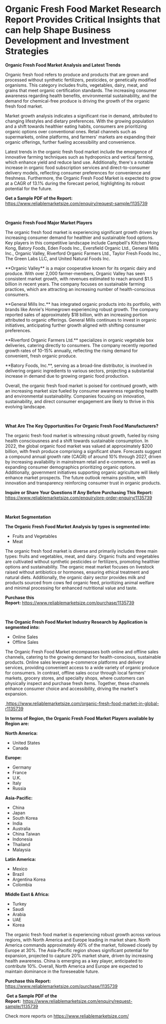 <p><h1>Organic Fresh Food Market Research Report Provides Critical Insights that can help Shape Business Development and Investment Strategies</h1></p><p><strong>Organic Fresh Food Market Analysis and Latest Trends</strong></p>
<p><p>Organic fresh food refers to produce and products that are grown and processed without synthetic fertilizers, pesticides, or genetically modified organisms. This category includes fruits, vegetables, dairy, meat, and grains that meet organic certification standards. The increasing consumer awareness regarding health benefits, environmental sustainability, and the demand for chemical-free produce is driving the growth of the organic fresh food market.</p><p>Market growth analysis indicates a significant rise in demand, attributed to changing lifestyles and dietary preferences. With the growing population and a shift towards healthier eating habits, consumers are prioritizing organic options over conventional ones. Retail channels such as supermarkets, online platforms, and farmers' markets are expanding their organic offerings, further fueling accessibility and convenience.</p><p>Latest trends in the organic fresh food market include the emergence of innovative farming techniques such as hydroponics and vertical farming, which enhance yield and reduce land use. Additionally, there's a notable increase in organic food subscription services and direct-to-consumer delivery models, reflecting consumer preferences for convenience and freshness. Furthermore, the Organic Fresh Food Market is expected to grow at a CAGR of 13.1% during the forecast period, highlighting its robust potential for the future.</p></p>
<p><strong>Get a Sample PDF of the Report:&nbsp;</strong> <a href="https://www.reliablemarketsize.com/enquiry/request-sample/1135739?utm_campaign=3166&utm_medium=2&utm_source=Github&utm_content=ia&utm_term=07042025&utm_id=organic-fresh-food">https://www.reliablemarketsize.com/enquiry/request-sample/1135739</a></p>
<p>&nbsp;</p>
<p><strong>Organic Fresh Food Major Market Players</strong></p>
<p><p>The organic fresh food market is experiencing significant growth driven by increasing consumer demand for healthier and sustainable food options. Key players in this competitive landscape include Campbell's Kitchen Hong Kong, Batory Foods, Eden Foods Inc., Eversfield Organic Ltd., General Mills Inc., Organic Valley, Riverford Organic Farmers Ltd., Taylor Fresh Foods Inc., The Green Labs LLC, and United Natural Foods Inc.</p><p>**Organic Valley** is a major cooperative known for its organic dairy and produce. With over 2,000 farmer-members, Organic Valley has seen consistent market growth, with revenues estimated to reach around $1.5 billion in recent years. The company focuses on sustainable farming practices, which are attracting an increasing number of health-conscious consumers.</p><p>**General Mills Inc.** has integrated organic products into its portfolio, with brands like Annie's Homegrown experiencing robust growth. The company reported sales of approximately $18 billion, with an increasing portion attributed to organic offerings. General Mills continues to invest in organic initiatives, anticipating further growth aligned with shifting consumer preferences.</p><p>**Riverford Organic Farmers Ltd.** specializes in organic vegetable box deliveries, catering directly to consumers. The company recently reported growth rates of 10-15% annually, reflecting the rising demand for convenient, fresh organic produce.</p><p>**Batory Foods, Inc.**, serving as a broad-line distributor, is involved in delivering organic ingredients to various sectors, projecting a substantial increase in demand due to growing organic food production.</p><p>Overall, the organic fresh food market is poised for continued growth, with an increasing market size fueled by consumer awareness regarding health and environmental sustainability. Companies focusing on innovation, sustainability, and direct consumer engagement are likely to thrive in this evolving landscape.</p></p>
<p>&nbsp;</p>
<p><strong>What Are The Key Opportunities For Organic Fresh Food Manufacturers?</strong></p>
<p><p>The organic fresh food market is witnessing robust growth, fueled by rising health consciousness and a shift towards sustainable consumption. In 2022, the global organic food market was valued at approximately $200 billion, with fresh produce comprising a significant share. Forecasts suggest a compound annual growth rate (CAGR) of around 10% through 2027, driven by increasing availability in mainstream retail and e-commerce, as well as expanding consumer demographics prioritizing organic options. Additionally, government initiatives supporting organic agriculture will likely enhance market prospects. The future outlook remains positive, with innovation and transparency reinforcing consumer trust in organic products.</p></p>
<p><strong>Inquire or Share Your Questions If Any Before Purchasing This Report:</strong> <a href="https://www.reliablemarketsize.com/enquiry/pre-order-enquiry/1135739?utm_campaign=3166&utm_medium=2&utm_source=Github&utm_content=ia&utm_term=07042025&utm_id=organic-fresh-food">https://www.reliablemarketsize.com/enquiry/pre-order-enquiry/1135739</a></p>
<p>&nbsp;</p>
<p><strong>Market Segmentation</strong></p>
<p><strong>The Organic Fresh Food Market Analysis by types is segmented into:</strong></p>
<p><ul><li>Fruits and Vegetables</li><li>Meat</li></ul></p>
<p><p>The organic fresh food market is diverse and primarily includes three main types: fruits and vegetables, meat, and dairy. Organic fruits and vegetables are cultivated without synthetic pesticides or fertilizers, promoting healthier options and sustainability. The organic meat market focuses on livestock raised without antibiotics or hormones, ensuring ethical treatment and natural diets. Additionally, the organic dairy sector provides milk and products sourced from cows fed organic feed, prioritizing animal welfare and minimal processing for enhanced nutritional value and taste.</p></p>
<p><strong>Purchase this Report:&nbsp;</strong><a href="https://www.reliablemarketsize.com/purchase/1135739?utm_campaign=3166&utm_medium=2&utm_source=Github&utm_content=ia&utm_term=07042025&utm_id=organic-fresh-food">https://www.reliablemarketsize.com/purchase/1135739</a></p>
<p>&nbsp;</p>
<p><strong>The Organic Fresh Food Market Industry Research by Application is segmented into:</strong></p>
<p><ul><li>Online Sales</li><li>Offline Sales</li></ul></p>
<p><p>The Organic Fresh Food Market encompasses both online and offline sales channels, catering to the growing demand for health-conscious, sustainable products. Online sales leverage e-commerce platforms and delivery services, providing convenient access to a wide variety of organic produce for consumers. In contrast, offline sales occur through local farmers' markets, grocery stores, and specialty shops, where customers can physically inspect and purchase fresh items. Together, these channels enhance consumer choice and accessibility, driving the market's expansion.</p></p>
<p><a href="https://www.reliablemarketsize.com/organic-fresh-food-market-in-global-r1135739?utm_campaign=3166&utm_medium=2&utm_source=Github&utm_content=ia&utm_term=07042025&utm_id=organic-fresh-food">&nbsp;https://www.reliablemarketsize.com/organic-fresh-food-market-in-global-r1135739</a></p>
<p><strong>In terms of Region, the Organic Fresh Food Market Players available by Region are:</strong></p>
<p>
    <p> <strong> North America: </strong>
        <ul>
            <li>United States</li>
            <li>Canada</li>
        </ul>
        </p> 
    <p> <strong> Europe: </strong>
        <ul>
            <li>Germany</li>
            <li>France</li>
            <li>U.K.</li>
            <li>Italy</li>
            <li>Russia</li>
        </ul>
        </p> 
    <p> <strong> Asia-Pacific: </strong>
        <ul>
            <li>China</li>
            <li>Japan</li>
            <li>South Korea</li>
            <li>India</li>
            <li>Australia</li>
            <li>China Taiwan</li>
            <li>Indonesia</li>
            <li>Thailand</li>
            <li>Malaysia</li>
        </ul>
        </p> 
    <p> <strong> Latin America: </strong>
        <ul>
            <li>Mexico</li>
            <li>Brazil</li>
            <li>Argentina Korea</li>
            <li>Colombia</li>
        </ul>
        </p> 
    <p> <strong> Middle East & Africa: </strong>
        <ul>
            <li>Turkey</li>
            <li>Saudi</li>
            <li>Arabia</li>
            <li>UAE</li>
            <li>Korea</li>
        </ul>
    </p>
    </p>
<p><p>The organic fresh food market is experiencing robust growth across various regions, with North America and Europe leading in market share. North America commands approximately 40% of the market, followed closely by Europe at 30%. The Asia-Pacific region shows significant potential for expansion, projected to capture 20% market share, driven by increasing health awareness. China is emerging as a key player, anticipated to contribute 10%. Overall, North America and Europe are expected to maintain dominance in the foreseeable future.</p></p>
<p><strong>Purchase this Report: </strong><a href="https://www.reliablemarketsize.com/purchase/1135739?utm_campaign=3166&utm_medium=2&utm_source=Github&utm_content=ia&utm_term=07042025&utm_id=organic-fresh-food">https://www.reliablemarketsize.com/purchase/1135739</a></p>
<p>&nbsp;<strong>Get a Sample PDF of the Report:&nbsp;&nbsp;</strong><a href="https://www.reliablemarketsize.com/enquiry/request-sample/1135739?utm_campaign=3166&utm_medium=2&utm_source=Github&utm_content=ia&utm_term=07042025&utm_id=organic-fresh-food">https://www.reliablemarketsize.com/enquiry/request-sample/1135739</a></p>
<p><strong></strong></p>
<p>Check more reports on <a href="https://www.reliablemarketsize.com/?utm_campaign=3166&utm_medium=2&utm_source=Github&utm_content=ia&utm_term=07042025&utm_id=organic-fresh-food">https://www.reliablemarketsize.com/</a></p>